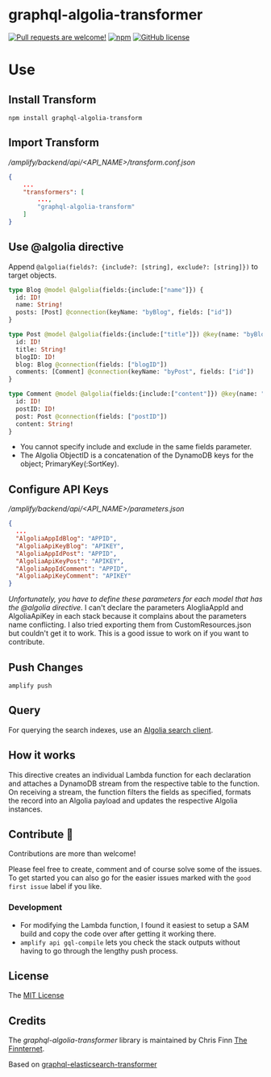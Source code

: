 # graphql-algolia-transformer

[![Pull requests are welcome!](https://img.shields.io/badge/PRs-welcome-brightgreen)](#contribute-)
[![npm](https://img.shields.io/npm/v/graphql-ttl-transformer)](https://www.npmjs.com/package/graphql-algolia-transformer)
[![GitHub license](https://img.shields.io/github/license/thefinnomenon/graphql-algolia-transformer)](https://github.com/thefinnomenon/graphql-algolia-transformer/blob/master/LICENSE)

# Use
## Install Transform

`npm install graphql-algolia-transform`

## Import Transform

*/amplify/backend/api/<API_NAME>/transform.conf.json*

```json
{
    ...
    "transformers": [
        ...,
        "graphql-algolia-transform"
    ]
}
```

## Use @algolia directive

Append `@algolia(fields?: {include?: [string], exclude?: [string]})` to target objects.

```graphql
type Blog @model @algolia(fields:{include:["name"]}) {
  id: ID!
  name: String!
  posts: [Post] @connection(keyName: "byBlog", fields: ["id"])
}

type Post @model @algolia(fields:{include:["title"]}) @key(name: "byBlog", fields: ["blogID"]) {
  id: ID!
  title: String!
  blogID: ID!
  blog: Blog @connection(fields: ["blogID"])
  comments: [Comment] @connection(keyName: "byPost", fields: ["id"])
}

type Comment @model @algolia(fields:{include:["content"]}) @key(name: "byPost", fields: ["postID", "content"]) {
  id: ID!
  postID: ID!
  post: Post @connection(fields: ["postID"])
  content: String!
}
```

- You cannot specify include and exclude in the same fields parameter.
- The Algolia ObjectID is a concatenation of the DynamoDB keys for the object; PrimaryKey(:SortKey).

## Configure API Keys
*/amplify/backend/api/<API_NAME>/parameters.json*

```json
{
  ...
  "AlgoliaAppIdBlog": "APPID",
  "AlgoliaApiKeyBlog": "APIKEY",
  "AlgoliaAppIdPost": "APPID",
  "AlgoliaApiKeyPost": "APIKEY",
  "AlgoliaAppIdComment": "APPID",
  "AlgoliaApiKeyComment": "APIKEY"
}
```

*Unfortunately, you have to define these parameters for each model that has the @algolia directive.* I can't declare the parameters AlogliaAppId and AlgoliaApiKey in each stack because it complains about the parameters name conflicting. I also tried exporting them from CustomResources.json but couldn't get it to work. This is a good issue to work on if you want to contribute.

## Push Changes
`amplify push`

## Query
For querying the search indexes, use an [Algolia search client](https://www.algolia.com/developers/#integrations).

## How it works
This directive creates an individual Lambda function for each declaration and attaches a DynamoDB stream from the respective table to the function. On receiving a stream, the function filters the fields as specified, formats the record into an Algolia payload and updates the respective Algolia instances.

## Contribute 🦸

Contributions are more than welcome!

Please feel free to create, comment and of course solve some of the issues. To get started you can also go for the easier issues marked with the `good first issue` label if you like.

### Development

- For modifying the Lambda function, I found it easiest to setup a SAM build and copy the code over after getting it working there.
- `amplify api gql-compile` lets you check the stack outputs without having to go through the lengthy push process.

## License

The [MIT License](LICENSE)

## Credits

The _graphql-algolia-transformer_ library is maintained by Chris Finn [The Finnternet](https://thefinnternet.com).

Based on [graphql-elasticsearch-transformer](https://github.com/aws-amplify/amplify-cli/tree/master/packages/graphql-elasticsearch-transformer)